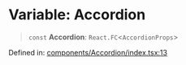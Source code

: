 # Variable: Accordion

> `const` **Accordion**: `React.FC`\<`AccordionProps`\>

Defined in: [components/Accordion/index.tsx:13](https://github.com/onyx-og/prismal-react/blob/c800194f7409ec5ee2985ddabc203568950fbd7d/packages/react/src/components/Accordion/index.tsx#L13)
